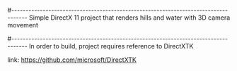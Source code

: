 #-----------------------------------------------------------------------------------
Simple DirectX 11 project that renders hills and water with 3D camera movement

#-----------------------------------------------------------------------------------
In order to build, project requires reference to DirectXTK

link: https://github.com/microsoft/DirectXTK
